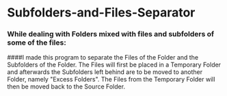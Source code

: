 # Subfolders-and-Files-Separator
### While dealing with Folders mixed with files and subfolders of some of the files: 
####I made this program to separate the Files of the Folder and the Subfolders of the Folder.
The Files will first be placed in a Temporary Folder and afterwards the Subfolders left behind are to be moved to another Folder, namely "Excess Folders".
The Files from the Temporary Folder will then be moved back to the Source Folder.
